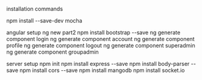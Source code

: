 installation commands

npm install --save-dev mocha

angular setup
    ng new part2
    npm install bootstrap --save
    ng generate component login
    ng generate component account
    ng generate component profile
    ng generate component logout
    ng generate component superadmin
    ng generate component groupadmin

server setup
    npm init
    npm install express --save
    npm install body-parser --save
    npm install cors --save
    npm install mangodb
    npm install socket.io